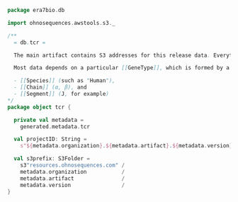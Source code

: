 
```scala
package era7bio.db

import ohnosequences.awstools.s3._

/**
  = db.tcr =

  The main artifact contains S3 addresses for this release data. Everything will be under `s3Prefix`, and you can find the relevant S3 addresses through methods in the [[data]] object.

  Most data depends on a particular [[GeneType]], which is formed by a combination of

  - [[Species]] (such as "Human"),
  - [[Chain]] (α, β), and
  - [[Segment]] (J, for example)
*/
package object tcr {

  private val metadata =
    generated.metadata.tcr

  val projectID: String =
    s"${metadata.organization}.${metadata.artifact}.${metadata.version}"

  val s3prefix: S3Folder =
    s3"resources.ohnosequences.com" /
    metadata.organization           /
    metadata.artifact               /
    metadata.version                /
}

```




[test/scala/humanTRA.scala]: ../../test/scala/humanTRA.scala.md
[test/scala/outputData.scala]: ../../test/scala/outputData.scala.md
[test/scala/dataGeneration.scala]: ../../test/scala/dataGeneration.scala.md
[test/scala/genericTests.scala]: ../../test/scala/genericTests.scala.md
[test/scala/inputData.scala]: ../../test/scala/inputData.scala.md
[test/scala/io.scala]: ../../test/scala/io.scala.md
[test/scala/humanTRB.scala]: ../../test/scala/humanTRB.scala.md
[main/scala/package.scala]: package.scala.md
[main/scala/model.scala]: model.scala.md
[main/scala/names.scala]: names.scala.md
[main/scala/data.scala]: data.scala.md